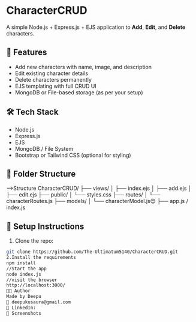 # CharacterCRUD

A simple Node.js + Express.js + EJS application to **Add**, **Edit**, and **Delete** characters.

## 🚀 Features

- Add new characters with name, image, and description
- Edit existing character details
- Delete characters permanently
- EJS templating with full CRUD UI
- MongoDB or File-based storage (as per your setup)

## 🛠️ Tech Stack

- Node.js
- Express.js
- EJS
- MongoDB / File System
- Bootstrap or Tailwind CSS (optional for styling)

## 📂 Folder Structure

-->Structure
CharacterCRUD/
├── views/
│ ├── index.ejs
│ ├── add.ejs
│ ├── edit.ejs
├── public/
│ └── styles.css
├── routes/
│ └── characterRoutes.js
├── models/
│ └── characterModel.js😊
├── app.js / index.js


## 🔧 Setup Instructions

1. Clone the repo:
```bash
git clone https://github.com/The-Ultimatum5140/CharacterCRUD.git
2.Install the requirements
npm install
//Start the app
node index.js
//visit the browser
http://localhost:3000/
🧑‍💻 Author
Made by Deepu
📧 deepukusaura@gmail.com
🔗 LinkedIn:
📸 Screenshots

